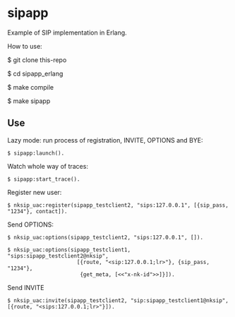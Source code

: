 sipapp
=====

Example of SIP implementation in Erlang. 

How to use:

   $ git clone this-repo
   
  $ cd sipapp_erlang
  
  $ make compile
  
  $ make sipapp

Use
-----
Lazy mode: run process of registration, INVITE, OPTIONS and BYE: 

    $ sipapp:launch().

Watch whole way of traces: 

    $ sipapp:start_trace().

Register new user: 

    $ nksip_uac:register(sipapp_testclient2, "sips:127.0.0.1", [{sip_pass, "1234"}, contact]).
    
Send OPTIONS:

    $ nksip_uac:options(sipapp_testclient2, "sips:127.0.0.1", []).
    
    $ nksip_uac:options(sipapp_testclient1, "sips:sipapp_testclient2@nksip",
                          [{route, "<sip:127.0.0.1;lr>"}, {sip_pass, "1234"},
                           {get_meta, [<<"x-nk-id">>]}]).
                           
Send INVITE

    $ nksip_uac:invite(sipapp_testclient2, "sip:sipapp_testclient1@nksip", [{route, "<sips:127.0.0.1;lr>"}]).
